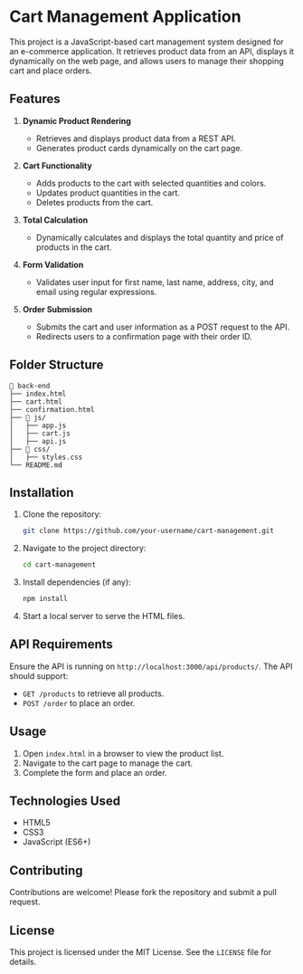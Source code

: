 # Cart Management Application

This project is a JavaScript-based cart management system designed for an e-commerce application. It retrieves product data from an API, displays it dynamically on the web page, and allows users to manage their shopping cart and place orders.

## Features

1. **Dynamic Product Rendering**
   - Retrieves and displays product data from a REST API.
   - Generates product cards dynamically on the cart page.

2. **Cart Functionality**
   - Adds products to the cart with selected quantities and colors.
   - Updates product quantities in the cart.
   - Deletes products from the cart.

3. **Total Calculation**
   - Dynamically calculates and displays the total quantity and price of products in the cart.

4. **Form Validation**
   - Validates user input for first name, last name, address, city, and email using regular expressions.

5. **Order Submission**
   - Submits the cart and user information as a POST request to the API.
   - Redirects users to a confirmation page with their order ID.

## Folder Structure

```
📂 back-end
├── index.html
├── cart.html
├── confirmation.html
├── 📂 js/
│   ├── app.js
│   ├── cart.js
│   ├── api.js
├── 📂 css/
│   ├── styles.css
└── README.md
```

## Installation

1. Clone the repository:
   ```bash
   git clone https://github.com/your-username/cart-management.git
   ```

2. Navigate to the project directory:
   ```bash
   cd cart-management
   ```

3. Install dependencies (if any):
   ```bash
   npm install
   ```

4. Start a local server to serve the HTML files.

## API Requirements

Ensure the API is running on `http://localhost:3000/api/products/`. The API should support:
- `GET /products` to retrieve all products.
- `POST /order` to place an order.

## Usage

1. Open `index.html` in a browser to view the product list.
2. Navigate to the cart page to manage the cart.
3. Complete the form and place an order.

## Technologies Used

- HTML5
- CSS3
- JavaScript (ES6+)

## Contributing

Contributions are welcome! Please fork the repository and submit a pull request.

## License

This project is licensed under the MIT License. See the `LICENSE` file for details.